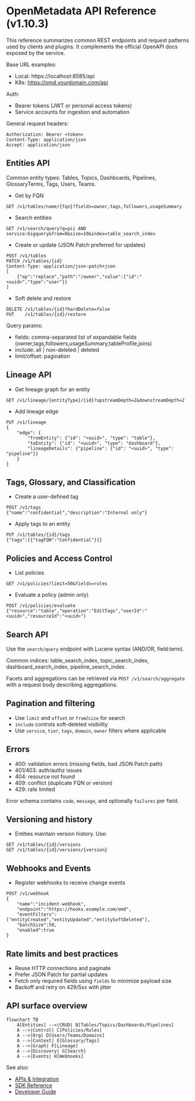 ﻿# OpenMetadata API Reference (v1.10.3)

This reference summarizes common REST endpoints and request patterns used by clients and plugins. It complements the official OpenAPI docs exposed by the service.

Base URL examples:
- Local: https://localhost:8585/api
- K8s: https://omd.yourdomain.com/api

Auth:
- Bearer tokens (JWT or personal access tokens)
- Service accounts for ingestion and automation

General request headers:
```
Authorization: Bearer <token>
Content-Type: application/json
Accept: application/json
```

## Entities API
Common entity types: Tables, Topics, Dashboards, Pipelines, GlossaryTerms, Tags, Users, Teams.

- Get by FQN
```
GET /v1/tables/name/{fqn}?fields=owner,tags,followers,usageSummary
```

- Search entities
```
GET /v1/search/query?q=pii AND service:bigquery&from=0&size=10&index=table_search_index
```

- Create or update (JSON Patch preferred for updates)
```
POST /v1/tables
PATCH /v1/tables/{id}
Content-Type: application/json-patch+json
[
	{"op":"replace","path":"/owner","value":{"id":"<uuid>","type":"user"}}
]
```

- Soft delete and restore
```
DELETE /v1/tables/{id}?hardDelete=false
PUT    /v1/tables/{id}/restore
```

Query params:
- fields: comma-separated list of expandable fields (owner,tags,followers,usageSummary,tableProfile,joins)
- include: all | non-deleted | deleted
- limit/offset: pagination

## Lineage API
- Get lineage graph for an entity
```
GET /v1/lineage/{entityType}/{id}?upstreamDepth=2&downstreamDepth=2
```

- Add lineage edge
```
PUT /v1/lineage
{
	"edge": {
		"fromEntity": {"id": "<uuid>", "type": "table"},
		"toEntity": {"id": "<uuid>", "type": "dashboard"},
		"lineageDetails": {"pipeline": {"id": "<uuid>", "type": "pipeline"}}
	}
}
```

## Tags, Glossary, and Classification
- Create a user-defined tag
```
POST /v1/tags
{"name":"confidential","description":"Internal only"}
```

- Apply tags to an entity
```
PUT /v1/tables/{id}/tags
{"tags":[{"tagFQN":"Confidential"}]}
```

## Policies and Access Control
- List policies
```
GET /v1/policies?limit=50&fields=rules
```

- Evaluate a policy (admin only)
```
POST /v1/policies/evaluate
{"resource":"table","operation":"EditTags","userId":"<uuid>","resourceId":"<uuid>"}
```

## Search API
Use the `search/query` endpoint with Lucene syntax (AND/OR, field:term).

Common indices: table_search_index, topic_search_index, dashboard_search_index, pipeline_search_index.

Facets and aggregations can be retrieved via `POST /v1/search/aggregate` with a request body describing aggregations.

## Pagination and filtering
- Use `limit` and `offset` or `from`/`size` for search
- `include` controls soft-deleted visibility
- Use `service`, `tier`, `tags`, `domain`, `owner` filters where applicable

## Errors
- 400: validation errors (missing fields, bad JSON Patch path)
- 401/403: auth/authz issues
- 404: resource not found
- 409: conflict (duplicate FQN or version)
- 429: rate limited

Error schema contains `code`, `message`, and optionally `failures` per field.

## Versioning and history
- Entities maintain version history. Use:
```
GET /v1/tables/{id}/versions
GET /v1/tables/{id}/versions/{version}
```

## Webhooks and Events
- Register webhooks to receive change events
```
POST /v1/webhook
{
	"name":"incident-webhook",
	"endpoint":"https://hooks.example.com/omd",
	"eventFilters":["entityCreated","entityUpdated","entitySoftDeleted"],
	"batchSize":50,
	"enabled":true
}
```

## Rate limits and best practices
- Reuse HTTP connections and paginate
- Prefer JSON Patch for partial updates
- Fetch only required fields using `fields` to minimize payload size
- Backoff and retry on 429/5xx with jitter

## API surface overview
```mermaid
flowchart TB
	A[Entities] -->|CRUD| B[Tables/Topics/Dashboards/Pipelines]
	A -->|Control| C[Policies/Rules]
	A -->|Org| D[Users/Teams/Domains]
	A -->|Context| E[Glossary/Tags]
	A -->|Graph| F[Lineage]
	A -->|Discovery| G[Search]
	A -->|Events| H[Webhooks]
```

See also:
- [APIs & Integration](../03-technical-deep-dive/apis-integration.md)
- [SDK Reference](../08-sdk-reference/README.md)
- [Developer Guide](./developer-guide.md)
